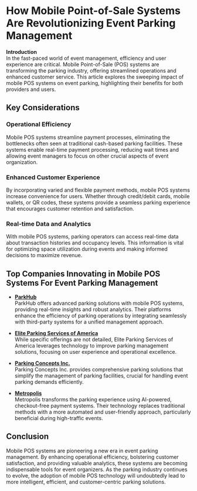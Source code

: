 # How Mobile Point-of-Sale Systems Are Revolutionizing Event Parking Management

**Introduction**  
In the fast-paced world of event management, efficiency and user experience are critical. Mobile Point-of-Sale (POS) systems are transforming the parking industry, offering streamlined operations and enhanced customer service. This article explores the sweeping impact of mobile POS systems on event parking, highlighting their benefits for both providers and users.

## Key Considerations

### Operational Efficiency
Mobile POS systems streamline payment processes, eliminating the bottlenecks often seen at traditional cash-based parking facilities. These systems enable real-time payment processing, reducing wait times and allowing event managers to focus on other crucial aspects of event organization.

### Enhanced Customer Experience
By incorporating varied and flexible payment methods, mobile POS systems increase convenience for users. Whether through credit/debit cards, mobile wallets, or QR codes, these systems provide a seamless parking experience that encourages customer retention and satisfaction.

### Real-time Data and Analytics
With mobile POS systems, parking operators can access real-time data about transaction histories and occupancy levels. This information is vital for optimizing space utilization during events and making informed decisions to maximize revenue.

## Top Companies Innovating in Mobile POS Systems For Event Parking Management

- **[ParkHub](/dir/parkhub)**  
ParkHub offers advanced parking solutions with mobile POS systems, providing real-time insights and robust analytics. Their platforms enhance the efficiency of parking operations by integrating seamlessly with third-party systems for a unified management approach.

- **[Elite Parking Services of America](/dir/elite_parking_services_of_america)**  
While specific offerings are not detailed, Elite Parking Services of America leverages technology to improve parking management solutions, focusing on user experience and operational excellence.

- **[Parking Concepts Inc.](/dir/parking_concepts_inc)**  
Parking Concepts Inc. provides comprehensive parking solutions that simplify the management of parking facilities, crucial for handling event parking demands efficiently.

- **[Metropolis](/dir/metropolis)**  
Metropolis transforms the parking experience using AI-powered, checkout-free payment systems. Their technology replaces traditional methods with a more automated and user-friendly approach, particularly beneficial during high-traffic events.

## Conclusion

Mobile POS systems are pioneering a new era in event parking management. By enhancing operational efficiency, bolstering customer satisfaction, and providing valuable analytics, these systems are becoming indispensable tools for event organizers. As the parking industry continues to evolve, the adoption of mobile POS technology will undoubtedly lead to more intelligent, efficient, and customer-centric parking solutions.